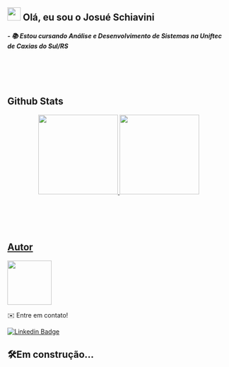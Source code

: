## <img src="https://emojipedia-us.s3.amazonaws.com/source/skype/289/vulcan-salute_1f596.png" width="30px;" alt=""/> Olá, eu sou o Josué Schiavini
##### - 📚 Estou cursando Análise e Desenvolvimento de Sistemas na Uniftec de Caxias do Sul/RS


## </br></br></br>Github Stats
<div align="center">
  <a href="https://github.com/josueschiavini">
  <img height="180em" src="https://github-readme-stats.vercel.app/api?username=josueschiavini&show_icons=true&theme=tokyonight&include_all_commits=true&count_private=true"/>
  <img height="180em" src="https://github-readme-stats.vercel.app/api/top-langs/?username=josueschiavini&layout=compact&langs_count=7&theme=tokyonight"/>
</div>
  
  
## </br></br></br>Autor

<a href="https://www.linkedin.com/in/josueschiavini/"/>
  <img src="https://i.ibb.co/JssjDzq/aa.jpg" width="100px;" alt=""/>
</a>

✉️ Entre em contato!

[![Linkedin Badge](https://img.shields.io/badge/-Josué-blue?style=flat-square&logo=Linkedin&logoColor=white&link=https://www.linkedin.com/in/josueschiavini/)](https://www.linkedin.com/in/josueschiavini/)

  
## 🛠Em construção...
